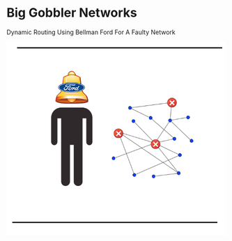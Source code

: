 # Big Gobbler Networks

Dynamic Routing Using Bellman Ford For A Faulty Network

![alt text](readme_photo/bellman.png)
